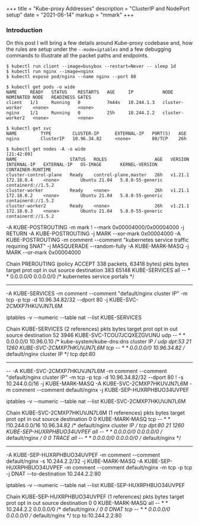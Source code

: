 +++
title = "Kube-proxy Addresses"
description = "ClusterIP and NodePort setup"
date = "2021-06-14"
markup = "mmark"
+++

### Introduction

On this post I will bring a few details around Kube-proxy codebase and, how the rules are setup under the `--mode=iptables`
and a few debugging commands to illustrate all the packet paths and endpoints.

```
$ kubectl run client --image=busybox --restart=Never -- sleep 1d
$ kubectl run nginx --image=nginx
$ kubectl expose pod/nginx --name nginx --port 80

$ kubectl get pods -o wide
NAME     READY   STATUS    RESTARTS   AGE     IP           NODE              NOMINATED NODE   READINESS GATES
client   1/1     Running   0          7m44s   10.244.1.3   cluster-worker    <none>           <none>
nginx    1/1     Running   0          25h     10.244.2.2   cluster-worker2   <none>           <none>

$ kubectl get svc
NAME         TYPE        CLUSTER-IP      EXTERNAL-IP   PORT(S)   AGE
nginx        ClusterIP   10.96.34.82     <none>        80/TCP    26h

$ kubectl get nodes -A -o wide                                                                                                                                                                   [21:42:09]
NAME                    STATUS   ROLES                  AGE   VERSION   INTERNAL-IP   EXTERNAL-IP   OS-IMAGE       KERNEL-VERSION     CONTAINER-RUNTIME
cluster-control-plane   Ready    control-plane,master   26h   v1.21.1   172.18.0.4    <none>        Ubuntu 21.04   5.8.0-55-generic   containerd://1.5.2
cluster-worker          Ready    <none>                 26h   v1.21.1   172.18.0.2    <none>        Ubuntu 21.04   5.8.0-55-generic   containerd://1.5.2
cluster-worker2         Ready    <none>                 26h   v1.21.1   172.18.0.3    <none>        Ubuntu 21.04   5.8.0-55-generic   containerd://1.5.2
```


-A KUBE-POSTROUTING -m mark ! --mark 0x00004000/0x00004000 -j RETURN
-A KUBE-POSTROUTING -j MARK --xor-mark 0x00004000
-A KUBE-POSTROUTING -m comment --comment "kubernetes service traffic requiring SNAT" -j MASQUERADE --random-fully
-A KUBE-MARK-MASQ -j MARK --or-mark 0x00004000



Chain PREROUTING (policy ACCEPT 338 packets, 63418 bytes)
pkts bytes target     prot opt in     out     source               destination
383 65148 KUBE-SERVICES  all  --  *      *       0.0.0.0/0            0.0.0.0/0            /* kubernetes service portals */

----

-A KUBE-SERVICES -m comment --comment "default/nginx cluster IP" -m tcp -p tcp -d 10.96.34.82/32 --dport 80 -j KUBE-SVC-2CMXP7HKUVJN7L6M

iptables -v --numeric --table nat --list KUBE-SERVICES

Chain KUBE-SERVICES (2 references)
pkts bytes target     prot opt in     out     source               destination
52  3946 KUBE-SVC-TCOU7JCQXEZGVUNU  udp  --  *      *       0.0.0.0/0            10.96.0.10           /* kube-system/kube-dns:dns cluster IP */ udp dpt:53
21  1260 KUBE-SVC-2CMXP7HKUVJN7L6M  tcp  --  *      *       0.0.0.0/0            10.96.34.82          /* default/nginx cluster IP */ tcp dpt:80

-----

--
-A KUBE-SVC-2CMXP7HKUVJN7L6M -m comment --comment "default/nginx cluster IP" -m tcp -p tcp -d 10.96.34.82/32 --dport 80 ! -s 10.244.0.0/16 -j KUBE-MARK-MASQ
-A KUBE-SVC-2CMXP7HKUVJN7L6M -m comment --comment default/nginx -j KUBE-SEP-HUXRPHBUO34UVPEF

iptables -v --numeric --table nat --list KUBE-SVC-2CMXP7HKUVJN7L6M

Chain KUBE-SVC-2CMXP7HKUVJN7L6M (1 references)
pkts bytes target                      prot opt    in     out      source               destination
0     0 KUBE-MARK-MASQ              tcp  --     *      *       !10.244.0.0/16        10.96.34.82          /* default/nginx cluster IP */ tcp dpt:80
21  1260 KUBE-SEP-HUXRPHBUO34UVPEF   all  --     *      *        0.0.0.0/0            0.0.0.0/0            /* default/nginx */
0     0 TRACE                       all  --     *      *        0.0.0.0/0            0.0.0.0/0            /* default/nginx */




---


-A KUBE-SEP-HUXRPHBUO34UVPEF -m comment --comment default/nginx -s 10.244.2.2/32 -j KUBE-MARK-MASQ
-A KUBE-SEP-HUXRPHBUO34UVPEF -m comment --comment default/nginx -m tcp -p tcp -j DNAT --to-destination 10.244.2.2:80

iptables -v --numeric --table nat --list KUBE-SEP-HUXRPHBUO34UVPEF

Chain KUBE-SEP-HUXRPHBUO34UVPEF (1 references)
pkts bytes target     prot opt in     out     source               destination
0     0 KUBE-MARK-MASQ  all  --  *      *       10.244.2.2           0.0.0.0/0            /* default/nginx */
0     0 DNAT       tcp  --  *      *       0.0.0.0/0            0.0.0.0/0            /* default/nginx */ tcp to:10.244.2.2:80

